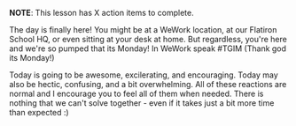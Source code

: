 **NOTE**: This lesson has X action items to complete. 

The day is finally here! You might be at a WeWork location, at our Flatiron School HQ, or even sitting at your desk at home. But regardless, you're here and we're so pumped that its Monday! In WeWork speak #TGIM (Thank god its Monday!)

Today is going to be awesome, excilerating, and encouraging. Today may also be hectic, confusing, and a bit overwhelming. All of these reactions are normal and I encourage you to feel all of them when needed. There is nothing that we can't solve together - even if it takes just a bit more time than expected :)

